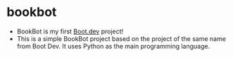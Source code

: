# bookbot
- BookBot is my first [Boot.dev](https://www.boot.dev) project!
- This is a simple BookBot project based on the project of the same name from Boot Dev. It uses Python as the main programming language.
